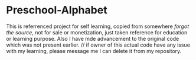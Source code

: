 # Preschool-Alphabet
This is referrenced project for self learning, copied from somewhere *forgot the source*, not for sale or monetization, just taken reference for education or learning purpose.
Also I have mde advancement to the original code which was not present earlier.
// if owner of this actual code have any issue with my learning, please message me I can delete it from my repository.
